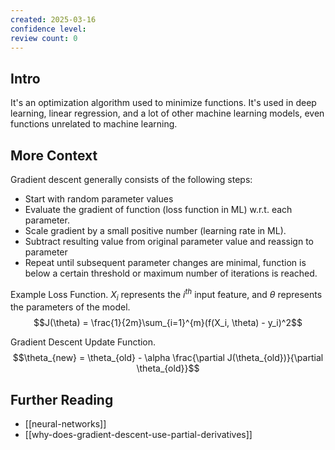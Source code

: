 ```yaml
---
created: 2025-03-16
confidence level: 
review count: 0
---
```

## Intro
It's an optimization algorithm used to minimize functions. It's used in deep learning, linear regression, and a lot of other machine learning models, even functions unrelated to machine learning.

## More Context
Gradient descent generally consists of the following steps:
- Start with random parameter values
- Evaluate the gradient of function  (loss function in ML) w.r.t. each parameter.
- Scale gradient by a small positive number (learning rate in ML).
- Subtract resulting value from original parameter value and reassign to parameter
- Repeat until subsequent parameter changes are minimal, function is below a certain threshold or maximum number of iterations is reached.

 Example Loss Function. $X_i$ represents the $i^{th}$ input feature, and $\theta$ represents the parameters of the model.
 $$J(\theta) = \frac{1}{2m}\sum_{i=1}^{m}(f(X_i, \theta) - y_i)^2$$
 
Gradient Descent Update Function.
 $$\theta_{new} = \theta_{old} - \alpha \frac{\partial J(\theta_{old})}{\partial \theta_{old}}$$

## Further  Reading
- [[neural-networks]]
- [[why-does-gradient-descent-use-partial-derivatives]]